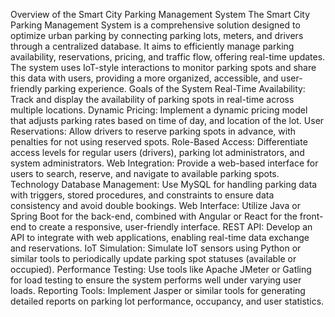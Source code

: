 Overview of the Smart City Parking Management System
The Smart City Parking Management System is a comprehensive solution designed to optimize urban parking by connecting parking lots, meters, and drivers through a centralized database. It aims to efficiently manage parking availability, reservations, pricing, and traffic flow, offering real-time updates. The system uses IoT-style interactions to monitor parking spots and share this data with users, providing a more organized, accessible, and user-friendly parking experience.
Goals of the System
Real-Time Availability: Track and display the availability of parking spots in real-time across multiple locations.
Dynamic Pricing: Implement a dynamic pricing model that adjusts parking rates based on time of day, and location of the lot.
User Reservations: Allow drivers to reserve parking spots in advance, with penalties for not using reserved spots.
Role-Based Access: Differentiate access levels for regular users (drivers), parking lot administrators, and system administrators.
Web Integration: Provide a web-based interface for users to search, reserve, and navigate to available parking spots.
Technology
Database Management: Use MySQL for handling parking data with triggers, stored procedures, and constraints to ensure data consistency and avoid double bookings.
Web Interface: Utilize Java or Spring Boot for the back-end, combined with Angular or React for the front-end to create a responsive, user-friendly interface.
REST API: Develop an API to integrate with web applications, enabling real-time data exchange and reservations.
IoT Simulation: Simulate IoT sensors using Python or similar tools to periodically update parking spot statuses (available or occupied).
Performance Testing: Use tools like Apache JMeter or Gatling for load testing to ensure the system performs well under varying user loads.
Reporting Tools: Implement Jasper or similar tools for generating detailed reports on parking lot performance, occupancy, and user statistics.
